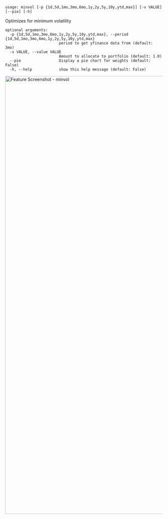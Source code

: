 ```
usage: minvol [-p {1d,5d,1mo,3mo,6mo,1y,2y,5y,10y,ytd,max}] [-v VALUE] [--pie] [-h]
```

Optimizes for minimum volatility

```
optional arguments:
  -p {1d,5d,1mo,3mo,6mo,1y,2y,5y,10y,ytd,max}, --period {1d,5d,1mo,3mo,6mo,1y,2y,5y,10y,ytd,max}
                        period to get yfinance data from (default: 3mo)
  -v VALUE, --value VALUE
                        Amount to allocate to portfolio (default: 1.0)
  --pie                 Display a pie chart for weights (default: False)
  -h, --help            show this help message (default: False)
```
<img width="1400" alt="Feature Screenshot - minvol" src="https://user-images.githubusercontent.com/85772166/147485096-cac6c072-6bcc-4bbf-b0f6-85e899fe1ac9.png">
